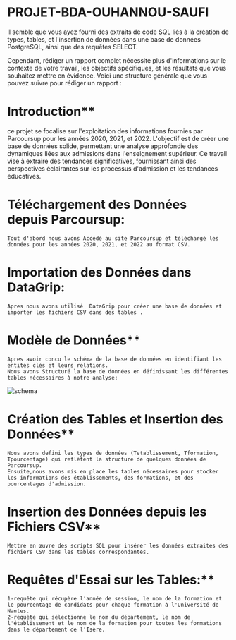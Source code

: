 # PROJET-BDA-OUHANNOU-SAUFI


Il semble que vous ayez fourni des extraits de code SQL liés à la création de types, tables, et l'insertion de données dans une base de données PostgreSQL, ainsi que des requêtes SELECT.

Cependant, rédiger un rapport complet nécessite plus d'informations sur le contexte de votre travail, les objectifs spécifiques, et les résultats que vous souhaitez mettre en évidence. Voici une structure générale que vous pouvez suivre pour rédiger un rapport :

#  Introduction**

ce projet se focalise sur l'exploitation des informations fournies par Parcoursup pour les années 2020, 2021, et 2022. L'objectif est de créer une base de données solide, permettant une analyse approfondie des dynamiques liées aux admissions dans l'enseignement supérieur. Ce travail vise à extraire des tendances significatives, fournissant ainsi des perspectives éclairantes sur les processus d'admission et les tendances éducatives. 

# Téléchargement des Données depuis Parcoursup:
    Tout d'abord nous avons Accédé au site Parcoursup et téléchargé les données pour les années 2020, 2021, et 2022 au format CSV.

# Importation des Données dans DataGrip:
    Apres nous avons utilisé  DataGrip pour créer une base de données et importer les fichiers CSV dans des tables .

#  Modèle de Données**

    Apres avoir concu le schéma de la base de données en identifiant les entités clés et leurs relations.
    Nous avons Structuré la base de données en définissant les différentes tables nécessaires à notre analyse:
![schema](https://www-apps.univ-lehavre.fr/forge/sa231044/projet-bda-ouhannou-saufi/-/blob/main/1.png)


#  Création des Tables et Insertion des Données**

    Nous avons defini les types de données (Tetablissement, Tformation, Tpourcentage) qui reflètent la structure de quelques données de Parcoursup.
    Ensuite,nous avons mis en place les tables nécessaires pour stocker les informations des établissements, des formations, et des pourcentages d'admission.

#  Insertion des Données depuis les Fichiers CSV**

    Mettre en œuvre des scripts SQL pour insérer les données extraites des fichiers CSV dans les tables correspondantes.

#  Requêtes d'Essai sur les Tables:**

    1-requête qui récupère l'année de session, le nom de la formation et le pourcentage de candidats pour chaque formation à l'Université de Nantes.
    2-requête qui sélectionne le nom du département, le nom de l'établissement et le nom de la formation pour toutes les formations dans le département de l'Isère.



  

